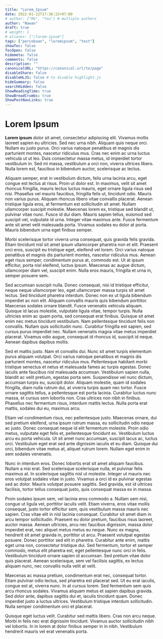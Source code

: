 ```yaml
---
title: "Lorem_Ipsum"
date: 2022-01-22T17:36:22+07:00
# author: ["Me", "You"] # multiple authors
author: "Nawan"
draft: true
# weight: 1
# aliases: ["/lorem-ipsum"]
tags: ["percobaan", "loremipsum", "test"]
showToc: false
TocOpen: false
hidemeta: false
comments: false
description: ""
canonicalURL: "https://canonical.url/to/page"
disableShare: false
disableHLJS: false # to disable highlight.js
hideSummary: false
searchHidden: false
ShowReadingTime: true
ShowBreadCrumbs: true
ShowPostNavLinks: true
---
```


# Lorem Ipsum

**Lorem ipsum** dolor sit amet, consectetur adipiscing elit. Vivamus mollis laoreet sapien eu ultricies. Sed nec urna nibh. Aliquam quis neque orci. Nullam eu justo purus. Orci varius natoque penatibus et magnis dis parturient montes, nascetur ridiculus mus. Cras nec enim ac urna luctus vehicula ut ut leo. Duis consectetur massa metus, id imperdiet tortor vestibulum in. Sed mi massa, vestibulum a orci non, viverra ultrices libero. Nulla lorem est, faucibus in bibendum auctor, scelerisque ac lectus.

Aliquam semper, erat in vestibulum dictum, felis urna lacinia arcu, eget congue est lectus at risus. Proin ut dolor est. In maximus, velit sit amet rhoncus fringilla, mauris lectus luctus mauris, eget ornare ligula risus sed nisi. Phasellus vel mauris faucibus, fringilla felis ut, tincidunt odio. Mauris non varius purus. Aliquam rhoncus libero vitae convallis placerat. Aenean tristique ligula eros, at fermentum est sollicitudin sit amet. Nullam ullamcorper suscipit molestie. Maecenas lorem ex, tristique sed blandit ut, pulvinar vitae nunc. Fusce id dui diam. Mauris sapien tellus, euismod sed suscipit vel, vulputate id urna. Integer vitae maximus ante. Fusce fermentum ante sit amet velit malesuada porta. Vivamus sodales eu dolor at porta. Mauris bibendum urna eget finibus semper.

Morbi scelerisque tortor viverra urna consequat, quis gravida felis gravida. Etiam tincidunt nisl sit amet ipsum ullamcorper pharetra non et elit. Praesent orci eros, suscipit eu tristique eget, eleifend vel lorem. Orci varius natoque penatibus et magnis dis parturient montes, nascetur ridiculus mus. Aenean eget risus semper, condimentum purus at, commodo est. Ut at ipsum efficitur, porta nisl eleifend, luctus ipsum. Maecenas ac augue dictum, ullamcorper diam vel, suscipit enim. Nulla eros mauris, fringilla et urna in, semper posuere sem.

Sed accumsan suscipit nulla. Donec consequat, nisi id tristique efficitur, neque neque ullamcorper leo, eget ullamcorper massa turpis sit amet lectus. Sed tincidunt pharetra interdum. Donec non ex ut ligula bibendum imperdiet ac non elit. Aliquam convallis mauris quis bibendum porttitor. Maecenas sodales ornare blandit. Fusce venenatis vehicula aliquam. Quisque id lacus molestie, vulputate ligula vitae, tempor turpis. Nulla ultricies enim ac quam porta, sed consequat erat finibus. Quisque sit amet enim nec metus tincidunt vestibulum. Nam pellentesque tincidunt felis non convallis. Nullam quis sollicitudin nunc. Curabitur fringilla est sapien, sed cursus purus imperdiet nec. Nullam venenatis magna vitae metus imperdiet placerat. Vivamus odio augue, consequat id rhoncus id, suscipit id neque. Aenean dapibus dapibus mollis.

Sed et mattis justo. Nam et convallis dui. Nunc sit amet turpis elementum purus aliquam volutpat. Orci varius natoque penatibus et magnis dis parturient montes, nascetur ridiculus mus. Pellentesque habitant morbi tristique senectus et netus et malesuada fames ac turpis egestas. Donec iaculis ante faucibus nisl malesuada accumsan. Vestibulum sapien nulla, blandit ac velit pretium, egestas porta sem. Suspendisse vel nunc dictum, accumsan turpis eu, suscipit dolor. Aliquam molestie, quam id sodales fringilla, diam nulla rutrum dui, at viverra turpis quam nec tortor. Fusce ornare sagittis tellus, a pellentesque est porta lacinia. Curabitur luctus nunc massa, et cursus sem lobortis non. Cras ultrices non nibh in finibus. Phasellus nec fermentum risus, interdum mattis lectus. Nulla porta erat mattis, sodales dui eu, maximus arcu.

Etiam vel condimentum risus, nec pellentesque justo. Maecenas ornare, dui sed pretium eleifend, urna ipsum rutrum massa, eu sollicitudin odio neque ac justo. Donec consequat neque id elit fermentum molestie. Proin odio metus, vulputate eget felis et, pellentesque tincidunt ex. Vestibulum luctus arcu eu porta vehicula. Ut sit amet nunc accumsan, suscipit lacus ac, luctus orci. Vestibulum eget erat sed ante dignissim iaculis et eu diam. Quisque dui orci, bibendum vitae metus at, aliquet rutrum lorem. Nullam eget enim in sem sodales venenatis.

Nunc in interdum eros. Donec lobortis erat sit amet aliquam faucibus. Nullam a nisi erat. Sed scelerisque scelerisque nulla, et pulvinar felis maximus at. In scelerisque sagittis nisl ut molestie. Integer ut mauris nec eros volutpat sodales vitae in justo. Vivamus a orci id ex pulvinar egestas sed ac dolor. Mauris volutpat posuere sagittis. Sed gravida, est id ultrices facilisis, tortor tellus consequat justo, quis consequat massa ex in massa.

Proin sodales ipsum sem, vel lacinia eros commodo a. Nullam sem nisi, congue ut ligula vel, porttitor iaculis velit. Etiam viverra, eros vitae mollis consequat, justo tortor efficitur sem, quis vestibulum massa mauris nec sapien. Cras vitae elit in nisl lacinia consequat. Curabitur sit amet diam in arcu tempor sollicitudin. Praesent eu dolor pretium, faucibus risus laoreet, auctor massa. Aenean ultricies, arcu nec faucibus dignissim, massa dolor imperdiet erat, nec aliquet metus metus eu neque. Nunc ex magna, hendrerit sit amet gravida in, porttitor ut arcu. Praesent volutpat egestas posuere. Donec porttitor sed elit in pharetra. Curabitur ante enim, mattis eget urna non, consectetur tristique dui. Sed fermentum, tortor et semper commodo, metus elit pharetra est, eget pellentesque nunc orci in felis. Vestibulum tincidunt ornare sapien id accumsan. Sed pretium vitae dolor quis placerat. Aenean scelerisque, sem vel facilisis sagittis, ex lectus aliquam nunc, nec convallis nulla velit at velit.

Maecenas ac massa pretium, condimentum erat nec, consequat tortor. Etiam pulvinar odio lectus, sed pharetra est placerat sed. Ut eu erat iaculis, congue est at, viverra nunc. In at cursus lorem. Sed fermentum sem quis arcu rhoncus sodales. Vivamus aliquam metus et sapien dapibus gravida. Sed dolor ante, dapibus sagittis dui et, iaculis tincidunt quam. Donec imperdiet justo a luctus ultrices. Vestibulum tristique interdum sollicitudin. Nulla semper condimentum orci et placerat.

Quisque eget luctus velit. Curabitur sed mattis libero. Cras non arcu neque. Morbi in felis nec erat dignissim tincidunt. Vivamus auctor sollicitudin nibh vel lobortis. In in lorem at dolor finibus semper in in nibh. Vestibulum hendrerit mauris vel erat venenatis porta. 

